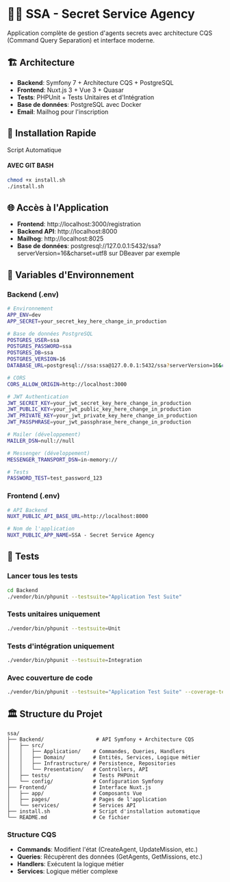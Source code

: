 # 🕵️‍♂️ SSA - Secret Service Agency

Application complète de gestion d'agents secrets avec architecture CQS (Command Query Separation) et interface moderne.

## 🏗️ Architecture

- **Backend**: Symfony 7 + Architecture CQS + PostgreSQL
- **Frontend**: Nuxt.js 3 + Vue 3 + Quasar
- **Tests**: PHPUnit + Tests Unitaires et d'Intégration
- **Base de données**: PostgreSQL avec Docker
- **Email**: Mailhog pour l'inscription

## 🚀 Installation Rapide

Script Automatique

#### AVEC GIT BASH
```bash
chmod +x install.sh
./install.sh
```

## 🌐 Accès à l'Application

- **Frontend**: http://localhost:3000/registration
- **Backend API**: http://localhost:8000
- **Mailhog**: http://localhost:8025
- **Base de données**: postgresql://127.0.0.1:5432/ssa?serverVersion=16&charset=utf8 sur DBeaver par exemple

## 🔧 Variables d'Environnement

### Backend (.env)
```bash
# Environnement
APP_ENV=dev
APP_SECRET=your_secret_key_here_change_in_production

# Base de données PostgreSQL
POSTGRES_USER=ssa
POSTGRES_PASSWORD=ssa
POSTGRES_DB=ssa
POSTGRES_VERSION=16
DATABASE_URL=postgresql://ssa:ssa@127.0.0.1:5432/ssa?serverVersion=16&charset=utf8

# CORS
CORS_ALLOW_ORIGIN=http://localhost:3000

# JWT Authentication
JWT_SECRET_KEY=your_jwt_secret_key_here_change_in_production
JWT_PUBLIC_KEY=your_jwt_public_key_here_change_in_production
JWT_PRIVATE_KEY=your_jwt_private_key_here_change_in_production
JWT_PASSPHRASE=your_jwt_passphrase_here_change_in_production

# Mailer (développement)
MAILER_DSN=null://null

# Messenger (développement)
MESSENGER_TRANSPORT_DSN=in-memory://

# Tests
PASSWORD_TEST=test_password_123
```

### Frontend (.env)
```bash
# API Backend
NUXT_PUBLIC_API_BASE_URL=http://localhost:8000

# Nom de l'application
NUXT_PUBLIC_APP_NAME=SSA - Secret Service Agency
```

## 🧪 Tests

### Lancer tous les tests
```bash
cd Backend
./vendor/bin/phpunit --testsuite="Application Test Suite"
```

### Tests unitaires uniquement
```bash
./vendor/bin/phpunit --testsuite=Unit
```

### Tests d'intégration uniquement
```bash
./vendor/bin/phpunit --testsuite=Integration
```

### Avec couverture de code
```bash
./vendor/bin/phpunit --testsuite="Application Test Suite" --coverage-text
```

## 🏛️ Structure du Projet

```
ssa/
├── Backend/                 # API Symfony + Architecture CQS
│   ├── src/
│   │   ├── Application/    # Commandes, Queries, Handlers
│   │   ├── Domain/         # Entités, Services, Logique métier
│   │   ├── Infrastructure/ # Persistence, Repositories
│   │   └── Presentation/   # Controllers, API
│   ├── tests/              # Tests PHPUnit
│   └── config/             # Configuration Symfony
├── Frontend/               # Interface Nuxt.js
│   ├── app/                # Composants Vue
│   ├── pages/              # Pages de l'application
│   └── services/           # Services API
├── install.sh              # Script d'installation automatique
└── README.md               # Ce fichier
```

### Structure CQS
- **Commands**: Modifient l'état (CreateAgent, UpdateMission, etc.)
- **Queries**: Récupèrent des données (GetAgents, GetMissions, etc.)
- **Handlers**: Exécutent la logique métier
- **Services**: Logique métier complexe
